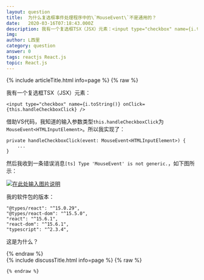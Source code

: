 ```yaml
---
layout: question
title:  为什么复选框事件处理程序中的\`MouseEvent\`不是通用的？
date:   2020-03-16T07:18:43.000Z
description: 我有一个复选框TSX（JSX）元素：<input type="checkbox" name={i.toString()} onClick={this....
img: 
author: L西里
category: question
answer: 0
tags: reactjs React.js
topic: React.js
---
```

<div class="article-root">
  <div class="article">
    {% include articleTitle.html info=page %}
    {% raw %}
    <div class="article-content"><p><font style="vertical-align: inherit;"><font style="vertical-align: inherit;">我有一个复选框TSX（JSX）元素：</font></font></p>

<pre><code>&lt;input type="checkbox" name={i.toString()} onClick={this.handleCheckboxClick} /&gt;
</code></pre>

<p><font style="vertical-align: inherit;"><font style="vertical-align: inherit;">借助VS代码，我知道的输入参数类型</font></font><code>this.handleCheckboxClick</code><font style="vertical-align: inherit;"><font style="vertical-align: inherit;">为</font></font><code>MouseEvent&lt;HTMLInputElement&gt;</code><font style="vertical-align: inherit;"><font style="vertical-align: inherit;">。</font><font style="vertical-align: inherit;">所以我实现了：</font></font></p>

<pre><code>private handleCheckboxClick(event: MouseEvent&lt;HTMLInputElement&gt;) {<font></font>
    ...<font></font>
}<font></font>
</code></pre>

<p><font style="vertical-align: inherit;"><font style="vertical-align: inherit;">然后我收到一条错误消息</font></font><code>[ts] Type 'MouseEvent' is not generic.</code><font style="vertical-align: inherit;"><font style="vertical-align: inherit;">，如下图所示：</font></font></p>

<p><a href="https://www.samyoc.com//uploads/users/6321/images/thumbnails/1584342995825.jpg" data-src="https://www.samyoc.com//uploads/users/6321/images/1584342995825.jpg" rel="noreferrer"><img src="https://i.stack.imgur.com/2xdvK.jpg" alt="在此处输入图片说明"></a></p>

<p><font style="vertical-align: inherit;"><font style="vertical-align: inherit;">我的软件包的版本：</font></font></p>

<pre><code>"@types/react": "^15.0.29",<font></font>
"@types/react-dom": "^15.5.0",<font></font>
"react": "^15.6.1",<font></font>
"react-dom": "^15.6.1",<font></font>
"typescript": "^2.3.4",<font></font>
</code></pre>

<p><font style="vertical-align: inherit;"><font style="vertical-align: inherit;">这是为什么？</font></font></p></div>
    {% endraw %}
  </div>

  <div class="discuss-wrapper">
    {% include discussTitle.html info=page %}
    {% raw %}
    
    {% endraw %}
  </div>
<div>
